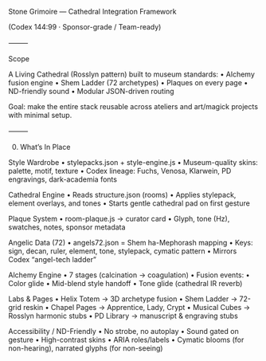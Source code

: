 Stone Grimoire — Cathedral Integration Framework

(Codex 144:99 · Sponsor-grade / Team-ready)

⸻

Scope

A Living Cathedral (Rosslyn pattern) built to museum standards:
	•	Alchemy fusion engine
	•	Shem Ladder (72 archetypes)
	•	Plaques on every page
	•	ND-friendly sound
	•	Modular JSON-driven routing

Goal: make the entire stack reusable across ateliers and art/magick projects with minimal setup.

⸻

0) What’s In Place

Style Wardrobe
	•	stylepacks.json + style-engine.js
	•	Museum-quality skins: palette, motif, texture
	•	Codex lineage: Fuchs, Venosa, Klarwein, PD engravings, dark-academia fonts

Cathedral Engine
	•	Reads structure.json (rooms)
	•	Applies stylepack, element overlays, and tones
	•	Starts gentle cathedral pad on first gesture

Plaque System
	•	room-plaque.js → curator card
	•	Glyph, tone (Hz), swatches, notes, sponsor metadata

Angelic Data (72)
	•	angels72.json = Shem ha-Mephorash mapping
	•	Keys: sign, decan, ruler, element, tone, stylepack, cymatic pattern
	•	Mirrors Codex “angel-tech ladder”

Alchemy Engine
	•	7 stages (calcination → coagulation)
	•	Fusion events:
	•	Color glide
	•	Mid-blend style handoff
	•	Tone glide (cathedral IR reverb)

Labs & Pages
	•	Helix Totem → 3D archetype fusion
	•	Shem Ladder → 72-grid reskin
	•	Chapel Pages → Apprentice, Lady, Crypt
	•	Musical Cubes → Rosslyn harmonic stubs
	•	PD Library → manuscript & engraving stubs

Accessibility / ND-Friendly
	•	No strobe, no autoplay
	•	Sound gated on gesture
	•	High-contrast skins
	•	ARIA roles/labels
	•	Cymatic blooms (for non-hearing), narrated glyphs (for non-seeing)
